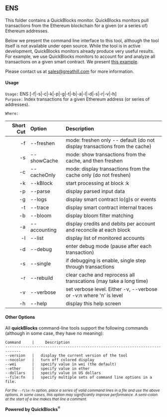## ENS

This folder contains a QuickBlocks monitor. QuickBlocks monitors pull transactions from the Ethereum blockchain for a given (or a series of) Ethereum addresses.

Below we present the command line interface to this tool, although the tool itself is not available under open source. While the tool is in active development, QuickBlocks monitors already produce very useful results. For example, we use QuickBlocks monitors to account for and analyze all transactions on a given smart contract. We present [this example](http://dao.quickblocks.io).

Please contact us at [sales@greathill.com](mailto:sales@greathill.com) for more information.

#### Usage

`Usage:`    ENS [-f|-s|-c|-k|-p|-g|-t|-b|-a|-l|-d|-s|-r|-v|-h]  
`Purpose:`  Index transactions for a given Ethereum address (or series of addresses).
             
`Where:`  

| Short Cut | Option | Description |
| -------: | :------- | :------- |
| -f | --freshen | mode: freshen only -- default (do not display transactions from the cache) |
| -s | --showCache | mode: show transactions from the cache, and then freshen |
| -c | --cacheOnly | mode: display transactions from the cache only (do not freshen) |
| -k | --kBlock | start processing at block :k |
| -p | --parse | display parsed input data |
| -g | --logs | display smart contract lo(g)s or events |
| -t | --trace | display smart contract internal traces |
| -b | --bloom | display bloom filter matching |
| -a | --accounting | display credits and debits per account and reconcile at each block |
| -l | --list | display list of monitored accounts |
| -d | --debug | enter debug mode (pause after each transaction) |
| -s | --single | if debugging is enable, single step through transactions |
| -r | --rebuild | clear cache and reprocess all transcations (may take a long time) |
| -v | --verbose | set verbose level. Either -v, --verbose or -v:n where 'n' is level |
| -h | --help | display this help screen |

#### Other Options

All **quickBlocks** command-line tools support the following commands (although in some case, they have no meaning):

    Command     |     Description
    -----------------------------------------------------------------------------
    --version   |   display the current version of the tool
    --nocolor   |   turn off colored display
    --wei       |   specify value in wei (the default)
    --ether     |   specify value in ether
    --dollars   |   specify value in US dollars
    --file:fn   |   specify multiple sets of command line options in a file.

<small>*For the `--file:fn` option, place a series of valid command lines in a file and use the above options. In some cases, this option may significantly improve performance. A semi-colon at the start of a line makes that line a comment.*</small>

**Powered by QuickBlocks<sup>&reg;</sup>**


